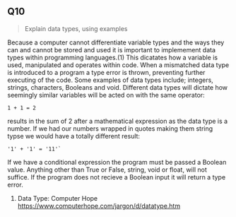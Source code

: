 ## Q10

>Explain data types, using examples

Because a computer cannot differentiate variable types and the ways they can and cannot be stored and used it is important to implemement data types within programming languages.(1) This dicatates how a variable is used, manipulated and operates within code. When a mismatched data type is introduced to a program a type error is thrown, preventing further executing of the code. Some examples of data types include; integers, strings, characters, Booleans and void.  Different data types will dictate how seemingly similar variables will be acted on with the same operator: 
```
1 + 1 = 2
```
results in the sum of 2 after a mathematical expression as the data type is a number. If we had our numbers wrapped in quotes making them string typse we would have a totally different result:
```
'1' + '1' = '11'`
```
If we have a conditional expression the program must be passed a Boolean value. Anything other than True or False, string, void or float, will not suffice. If the program does not recieve a Boolean input it will return a type error. 


1. Data Type: Computer Hope https://www.computerhope.com/jargon/d/datatype.htm